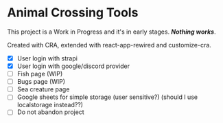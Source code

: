 # Animal Crossing Tools

This project is a Work in Progress and it's in early stages. ***Nothing works***.

Created with CRA, extended with react-app-rewired and customize-cra.

- [x] User login with strapi
- [x] User login with google/discord provider
- [ ] Fish page (WIP)
- [ ] Bugs page (WIP)
- [ ] Sea creature page
- [ ] Google sheets for simple storage (user sensitive?) (should I use localstorage instead??)
- [ ] Do not abandon project
